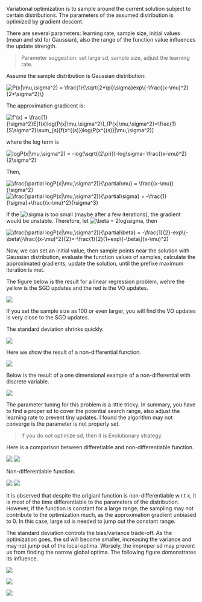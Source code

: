 Variational optimization is to sample around the current solution subject to certain distributions. 
The parameters of the assumed distribution is optimized by gradient descent.

There are several parameters: learning rate, sample size, initial values (mean and std for Gaussian), also the range of the function 
value influences the update strength.
> Parameter suggestion: set large sd, sample size, adjust the learning rate.

Assume the sample distribution is Gaussian distribution:
<!--P(x|\mu,\sigma^2) = \frac{1}{\sqrt{2*\pi}\sigma}exp\{-\frac{(x-\mu)^2}{2*\sigma^2}\}-->
<img src="https://latex.codecogs.com/gif.latex?P(x|\mu,\sigma^2)&space;=&space;\frac{1}{\sqrt{2*\pi}\sigma}exp\{-\frac{(x-\mu)^2}{2*\sigma^2}\}" title="P(x|\mu,\sigma^2) = \frac{1}{\sqrt{2*\pi}\sigma}exp\{-\frac{(x-\mu)^2}{2*\sigma^2}\}" />


The approximation gradicent is:
<!--f'(x) = \frac{1}{\sigma^2}E[f(x)log(P(x|\mu,\sigma^2)]_{P(x|\mu,\sigma^2}=\frac{1}{S\sigma^2}\sum_{s}[f(x^{(s)})log(P(x^{(s)}|\mu,\sigma^2)]-->
<img src="https://latex.codecogs.com/gif.latex?f'(x)&space;=&space;\frac{1}{\sigma^2}E[f(x)log(P(x|\mu,\sigma^2)]_{P(x|\mu,\sigma^2}=\frac{1}{S\sigma^2}\sum_{s}[f(x^{(s)})log(P(x^{(s)}|\mu,\sigma^2)]" title="f'(x) = \frac{1}{\sigma^2}E[f(x)log(P(x|\mu,\sigma^2)]_{P(x|\mu,\sigma^2}=\frac{1}{S\sigma^2}\sum_{s}[f(x^{(s)})log(P(x^{(s)}|\mu,\sigma^2)]" />

where the log term is
<!--logP(x|\mu,\sigma^2) = -log(\sqrt{(2\pi)})-log\sigma- \frac{(x-\mu)^2}{2\sigma^2}-->
<img src="https://latex.codecogs.com/gif.latex?logP(x|\mu,\sigma^2)&space;=&space;-log(\sqrt{(2\pi)})-log\sigma-&space;\frac{(x-\mu)^2}{2\sigma^2}" title="logP(x|\mu,\sigma^2) = -log(\sqrt{(2\pi)})-log\sigma- \frac{(x-\mu)^2}{2\sigma^2}" />

Then,
<!--\frac{\partial logP(x|\mu,\sigma^2)}{\partial\mu} = \frac{(x-\mu)}{\sigma^2}-->
<img src="https://latex.codecogs.com/gif.latex?\frac{\partial&space;logP(x|\mu,\sigma^2)}{\partial\mu}&space;=&space;\frac{(x-\mu)}{\sigma^2}" title="\frac{\partial logP(x|\mu,\sigma^2)}{\partial\mu} = \frac{(x-\mu)}{\sigma^2}" />
<!--\frac{\partial logP(x|\mu,\sigma^2)}{\partial\sigma} = -\frac{1}{\sigma}+\frac{(x-\mu)^2}{\sigma^3}-->
<img src="https://latex.codecogs.com/gif.latex?\frac{\partial&space;logP(x|\mu,\sigma^2)}{\partial\sigma}&space;=&space;-\frac{1}{\sigma}&plus;\frac{(x-\mu)^2}{\sigma^3}" title="\frac{\partial logP(x|\mu,\sigma^2)}{\partial\sigma} = -\frac{1}{\sigma}+\frac{(x-\mu)^2}{\sigma^3}" />

If the <img src="https://latex.codecogs.com/gif.latex?\sigma" title="\sigma" /> is too small (maybe after a few iterations), the gradient 
would be unstable. Therefore, let <img src="https://latex.codecogs.com/gif.latex?\beta&space;=&space;2log\sigma" title="\beta = 2log\sigma" />, then
<!--\frac{\partial logP(x|\mu,\sigma^2)}{\partial\beta} = -\frac{1}{2}-exp\{-\beta\}\frac{(x-\mu)^2}{2}=-\frac{1}{2}(1+exp\{-\beta\}(x-\mu)^2)-->
<img src="https://latex.codecogs.com/gif.latex?\frac{\partial&space;logP(x|\mu,\sigma^2)}{\partial\beta}&space;=&space;-\frac{1}{2}-exp\{-\beta\}\frac{(x-\mu)^2}{2}=-\frac{1}{2}(1&plus;exp\{-\beta\}(x-\mu)^2)" title="\frac{\partial logP(x|\mu,\sigma^2)}{\partial\beta} = -\frac{1}{2}-exp\{-\beta\}\frac{(x-\mu)^2}{2}=-\frac{1}{2}(1+exp\{-\beta\}(x-\mu)^2)" />

Now, we can set an initial value, then sample points near the solution with Gaussian distribution, evaluate the function values of samples, calculate the approximated gradients, update the solution, until the prefixe maximum iteration is met.

The figure below is the result for a linear regression problem, wehre the yellow is the SGD updates and the red is the VO updates.

![](https://github.com/Scott-Alex/Machine-Learning-Wiki/blob/master/Code/Variational%20Optimization/vo.png)

If you set the sample size as 100 or even larger, you will find the VO updates is very close to the SGD updates.

The standard deviation shrinks quickly.

![](https://github.com/Scott-Alex/Machine-Learning-Wiki/blob/master/Code/Variational%20Optimization/std.png)

Here we show the result of a non-differential function.

![](https://github.com/Scott-Alex/Machine-Learning-Wiki/blob/master/Code/Variational%20Optimization/non_diff.png)

Below is the result of a one dimensional example of a non-differential with discrete variable.

![](https://github.com/Scott-Alex/Machine-Learning-Wiki/blob/master/Code/Variational%20Optimization/dicrete.png)

The parameter tuning for this problem is a little tricky. In summary, you have to find a proper sd to cover the potential search range,
also adjust the learning rate to prevent tiny updates. I found the algorithm may not converge is the parameter is not properly set.

> If you do not optimize sd, then it is Evolutionary strategy.

Here is a comparison between differetiable and non-differentiable function.

![](https://github.com/Scott-Alex/Machine-Learning-Wiki/blob/master/Code/Variational%20Optimization/diffentiableFunc.png)
![](https://github.com/Scott-Alex/Machine-Learning-Wiki/blob/master/Code/Variational%20Optimization/diffentiableFunc_sample.png)

Non-differentiable function.

![](https://github.com/Scott-Alex/Machine-Learning-Wiki/blob/master/Code/Variational%20Optimization/nondiffentiableFunc.png)
![](https://github.com/Scott-Alex/Machine-Learning-Wiki/blob/master/Code/Variational%20Optimization/nondiffentiableFunc_sample.png)

It is observed that despite the origianl function is non-differentiable w.r.t x, it is most of the time differentiable to the parameters
of the distribution. However, if the function is constant for a large range, the sampling may not contribute to the optimization much,
as the approximation gradient unbiased to 0. In this case, large sd is needed to jump out the constant range.

The standard deviation controls the bias/variance trade-off. As the optimization goes, the sd will become smaller, increasing the 
variance and may not jump out of the local optima. Worsely, the improper sd may prevent us from finding the narrow global optima.
The following figure domonstrates its influence.

![](https://github.com/Scott-Alex/Machine-Learning-Wiki/blob/master/Code/Variational%20Optimization/sigma_influence_function.png)

![](https://github.com/Scott-Alex/Machine-Learning-Wiki/blob/master/Code/Variational%20Optimization/sigma_influence_sampling.png)

![](https://github.com/Scott-Alex/Machine-Learning-Wiki/blob/master/Code/Variational%20Optimization/sigma_influence_sigma.png)

